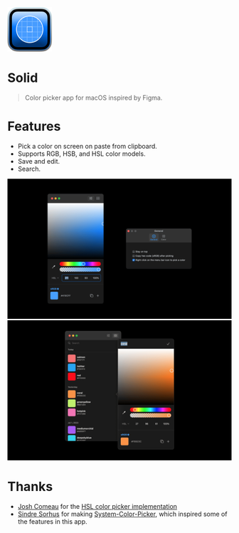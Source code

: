 ![](Misc/AppIcon.png)

# Solid

> Color picker app for macOS inspired by Figma.

# Features

- Pick a color on screen on paste from clipboard.
- Supports RGB, HSB, and HSL color models.
- Save and edit.
- Search.

![](Misc/Editor.png)
![](Misc/List.png)

# Thanks

- [Josh Comeau](https://twitter.com/joshwcomeau) for the [HSL color picker implementation](https://www.joshwcomeau.com/css/color-formats/#hsl-4)
- [Sindre Sorhus](https://twitter.com/sindresorhus) for making [System-Color-Picker](https://github.com/sindresorhus/System-Color-Picker), which inspired some of the features in this app.
